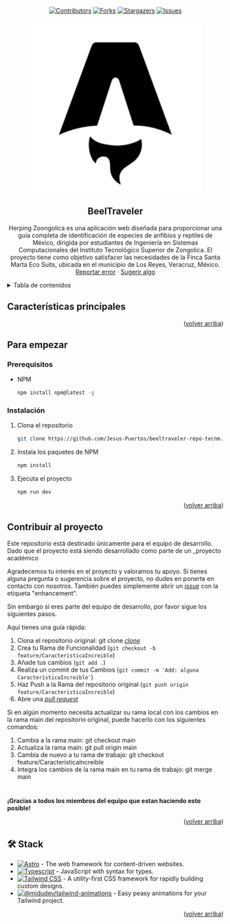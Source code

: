 <a name="readme-top"></a>

<div align="center">

[![Contributors][contributors-shield]][contributors-url]
[![Forks][forks-shield]][forks-url]
[![Stargazers][stars-shield]][stars-url]
[![Issues][issues-shield]][issues-url]

<a href="https://github.com/Jesus-Puertos/herping-zoongolica-landing">
  <img src="./public/favicon.svg" alt="Logo" width="400" />
</a>

## BeelTraveler

Herping Zoongolica es una aplicación web diseñada para proporcionar una guía completa de identificación de especies de anfibios y reptiles de México, dirigida por estudiantes de Ingeniería en Sistemas Computacionales del Instituto Tecnológico Superior de Zongolica. El proyecto tiene como objetivo satisfacer las necesidades de la Finca Santa Marta Eco Suits, ubicada en el municipio de Los Reyes, Veracruz, México.\
[Reportar error](https://github.com/JAntxonSZ/Proyect_BeelTraveler/issues) · [Sugerir algo](https://github.com/JAntxonSZ/Proyect_BeelTraveler/issues)

</div>

<details>
<summary>Tabla de contenidos</summary>

1. [Características principales](#características-principales)
2. [Para empezar](#para-empezar)
   - [Prerequisitos](#prerequisitos)
   - [Instalación](#instalación)
3. [Contribuir al proyecto](#contribuir-al-proyecto)

</details>

## Características principales

<p align="right">(<a href="#readme-top">volver arriba</a>)</p>

## Para empezar

### Prerequisitos

- NPM

  ```sh
  npm install npm@latest -g
  ```

### Instalación

1. Clona el repositorio

   ```sh
   git clone https://github.com/Jesus-Puertos/beeltraveler-repo-tecnm.git
   ```

2. Instala los paquetes de NPM

   ```sh
   npm install
   ```

3. Ejecuta el proyecto

   ```sh
   npm run dev
   ```

<p align="right">(<a href="#readme-top">volver arriba</a>)</p>

## Contribuir al proyecto

Este repositorio está destinado únicamente para el equipo de desarrollo. Dado que el proyecto está siendo desarrollado como parte de un _proyecto académico 

Agradecemos tu interés en el proyecto y valoramos tu apoyo. Si tienes alguna pregunta o sugerencia sobre el proyecto, no dudes en ponerte en contacto con nosotros.
También puedes simplemente abrir un [_issue_](https://github.com/AntxonSZ/Proyect_BeelTraveler/issues) con la etiqueta "enhancement".

Sin embargo si eres parte del equipo de desarrollo, por favor sigue los siguientes pasos.

Aquí tienes una guía rápida:

1. Clona el repositorio original: git clone [_clone_](https://github.com/AntxonSZ/Proyect_BeelTraveler.git)
2. Crea tu Rama de Funcionalidad (`git checkout -b feature/CaracteristicaIncreible`)
3. Añade tus cambios (`git add .`)
4. Realiza un commit de tus Cambios (`git commit -m 'Add: alguna CaracterísticaIncreible'`)
5. Haz Push a la Rama del repositorio original (`git push origin feature/CaracteristicaIncreible`)
6. Abre una [_pull request_](https://github.com/AntxonSZ/Proyect_BeelTraveler.git/pulls)

Si en algún momento necesita actualizar su rama local con los cambios en la rama main del repositorio original, puede hacerlo con los siguientes comandos:

1. Cambia a la rama main: git checkout main
2. Actualiza la rama main: git pull origin main
3. Cambia de nuevo a tu rama de trabajo: git checkout feature/CaracteristicaIncreible
4. Integra los cambios de la rama main en tu rama de trabajo: git merge main


#

**¡Gracias a todos los miembros del equipo que estan haciendo esto posible!**

<p align="right">(<a href="#readme-top">volver arriba</a>)</p>

## 🛠️ Stack

- [![Astro][astro-badge]][astro-url] - The web framework for content-driven websites.
- [![Typescript][typescript-badge]][typescript-url] - JavaScript with syntax for types.
- [![Tailwind CSS][tailwind-badge]][tailwind-url] - A utility-first CSS framework for rapidly building custom designs.
- [![@midudev/tailwind-animations][animations-badge]][animations-url] - Easy peasy animations for your Tailwind project.

<p align="right">(<a href="#readme-top">volver arriba</a>)</p>

[astro-url]: https://astro.build/
[typescript-url]: https://www.typescriptlang.org/
[tailwind-url]: https://tailwindcss.com/
[animations-url]: https://tailwindcss-animations.vercel.app/
[astro-badge]: https://img.shields.io/badge/Astro-fff?style=for-the-badge&logo=astro&logoColor=bd303a&color=352563
[typescript-badge]: https://img.shields.io/badge/Typescript-007ACC?style=for-the-badge&logo=typescript&logoColor=white&color=blue
[tailwind-badge]: https://img.shields.io/badge/Tailwind-ffffff?style=for-the-badge&logo=tailwindcss&logoColor=38bdf8
[animations-badge]: https://img.shields.io/badge/@midudev/tailwind-animations-ff69b4?style=for-the-badge&logo=node.js&logoColor=white&color=blue
[contributors-shield]: https://img.shields.io/github/contributors/Jesus-Puertos/beeltraveler-repo-tecnm.svg?style=for-the-badge
[contributors-url]: https://github.com/Jesus-Puertos/beeltraveler-repo-tecnm/graphs/contributors
[forks-shield]: https://img.shields.io/github/forks/Jesus-Puertos/beeltraveler-repo-tecnm.svg?style=for-the-badge
[forks-url]: https://github.com/Jesus-Puertos/beeltraveler-repo-tecnm/network/members
[stars-shield]: https://img.shields.io/github/stars/Jesus-Puertos/beeltraveler-repo-tecnm.svg?style=for-the-badge
[stars-url]: https://github.com/Jesus-Puertos/beeltraveler-repo-tecnm/stargazers
[issues-shield]: https://img.shields.io/github/issues/Jesus-Puertos/beeltraveler-repo-tecnm.svg?style=for-the-badge
[issues-url]: https://github.com/Jesus-Puertos/beeltraveler-repo-tecnm/issues
